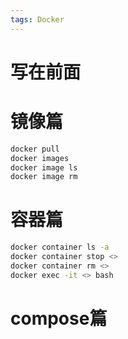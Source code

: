 ```yaml
---
tags: Docker
---
```


# 写在前面





# 镜像篇

```bash
docker pull
docker images
docker image ls
docker image rm

```





# 容器篇

```bash
docker container ls -a
docker container stop <>
docker container rm <>
docker exec -it <> bash
```





# compose篇

